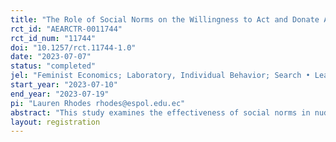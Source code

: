 ```yaml
---
title: "The Role of Social Norms on the Willingness to Act and Donate Against Sexual Harassment"
rct_id: "AEARCTR-0011744"
rct_id_num: "11744"
doi: "10.1257/rct.11744-1.0"
date: "2023-07-07"
status: "completed"
jel: "Feminist Economics; Laboratory, Individual Behavior; Search • Learning • Information and Knowledge • Communication • Belief • Unawarenes"
start_year: "2023-07-10"
end_year: "2023-07-19"
pi: "Lauren Rhodes rhodes@espol.edu.ec"
abstract: "This study examines the effectiveness of social norms in nudging people to donate towards campaigns aimed at helping victims of sexual harassment and view how these social norms might influence potential bystanders' willingness to act against situation of sexual harassment. "
layout: registration
---
```


